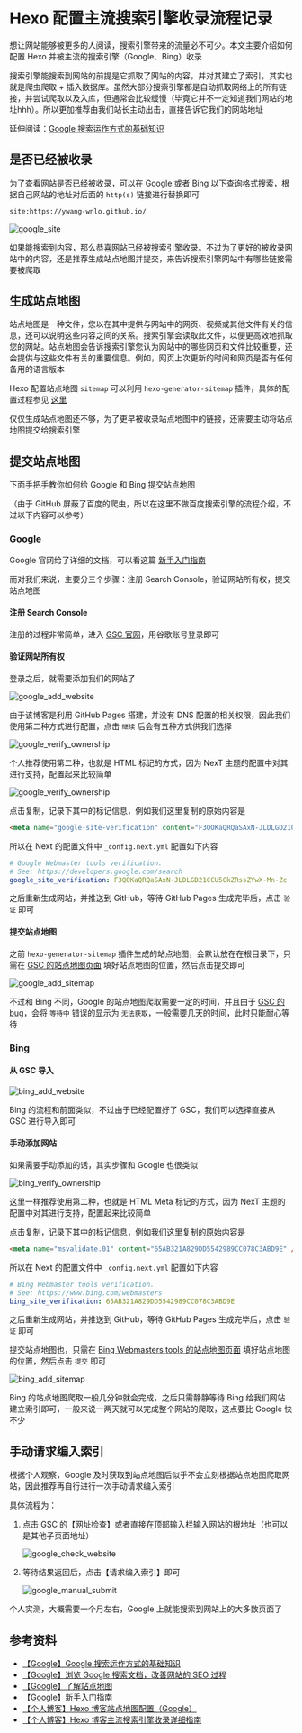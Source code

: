 # Hexo 配置主流搜索引擎收录流程记录


想让网站能够被更多的人阅读，搜索引擎带来的流量必不可少。本文主要介绍如何配置 Hexo 并被主流的搜索引擎（Google、Bing）收录
<!-- more -->

搜索引擎能搜索到网站的前提是它抓取了网站的内容，并对其建立了索引，其实也就是爬虫爬取 + 插入数据库。虽然大部分搜索引擎都是自动抓取网络上的所有链接，并尝试爬取以及入库，但通常会比较缓慢（毕竟它并不一定知道我们网站的地址hhh）。所以更加推荐由我们站长主动出击，直接告诉它我们的网站地址

延伸阅读：[Google 搜索运作方式的基础知识](https://developers.google.com/search/docs/basics/how-search-works?hl=zh-CN)

## 是否已经被收录

为了查看网站是否已经被收录，可以在 Google 或者 Bing 以下查询格式搜索，根据自己网站的地址对后面的 `http(s)` 链接进行替换即可

```txt
site:https://ywang-wnlo.github.io/
```

![google_site](google_site.png)

如果能搜索到内容，那么恭喜网站已经被搜索引擎收录。不过为了更好的被收录网站中的内容，还是推荐生成站点地图并提交，来告诉搜索引擎网站中有哪些链接需要被爬取

## 生成站点地图

站点地图是一种文件，您以在其中提供与网站中的网页、视频或其他文件有关的信息，还可以说明这些内容之间的关系。搜索引擎会读取此文件，以便更高效地抓取您的网站。站点地图会告诉搜索引擎您认为网站中的哪些网页和文件比较重要，还会提供与这些文件有关的重要信息。例如，网页上次更新的时间和网页是否有任何备用的语言版本

Hexo 配置站点地图 `sitemap` 可以利用 `hexo-generator-sitemap` 插件，具体的配置过程参见 [这里](/posts/4143201a/#hexo-generator-sitemap)

仅仅生成站点地图还不够，为了更早被收录站点地图中的链接，还需要主动将站点地图提交给搜索引擎

## 提交站点地图

下面手把手教你如何给 Google 和 Bing 提交站点地图

（由于 GitHub 屏蔽了百度的爬虫，所以在这里不做百度搜索引擎的流程介绍，不过以下内容可以参考）

### Google

Google 官网给了详细的文档，可以看这篇 [新手入门指南](https://developers.google.com/search/docs/beginner/get-started?hl=zh-CN)

而对我们来说，主要分三个步骤：注册 Search Console，验证网站所有权，提交站点地图

#### 注册 Search Console

注册的过程非常简单，进入 [GSC 官网](https://search.google.com/search-console)，用谷歌账号登录即可

#### 验证网站所有权

登录之后，就需要添加我们的网站了

![google_add_website](google_add_website.png)

由于该博客是利用 GitHub Pages 搭建，并没有 DNS 配置的相关权限，因此我们使用第二种方式进行配置，点击 `继续` 后会有五种方式供我们选择

![google_verify_ownership](google_verify_ownership_1.png)

个人推荐使用第二种，也就是 HTML 标记的方式，因为 NexT 主题的配置中对其进行支持，配置起来比较简单

![google_verify_ownership](google_verify_ownership_2.png)

点击复制，记录下其中的标记信息，例如我们这里复制的原始内容是

```html
<meta name="google-site-verification" content="F3QOKaQRQaSAxN-JLDLGD21CCU5CkZRssZYwX-Mn-Zc" />
```

所以在 Next 的配置文件中 `_config.next.yml` 配置如下内容

```yml
# Google Webmaster tools verification.
# See: https://developers.google.com/search
google_site_verification: F3QOKaQRQaSAxN-JLDLGD21CCU5CkZRssZYwX-Mn-Zc
```

之后重新生成网站，并推送到 GitHub，等待 GitHub Pages 生成完毕后，点击 `验证` 即可

#### 提交站点地图

之前 `hexo-generator-sitemap` 插件生成的站点地图，会默认放在在根目录下，只需在 [GSC 的站点地图页面](https://search.google.com/search-console/sitemaps) 填好站点地图的位置，然后点击提交即可

![google_add_sitemap](google_add_sitemap.png)

不过和 Bing 不同，Google 的站点地图爬取需要一定的时间，并且由于 [GSC 的 bug](https://support.google.com/webmasters/thread/3105916/sitemap-could-not-be-read-in-new-gsc)，会将 `等待中` 错误的显示为 `无法获取`，一般需要几天的时间，此时只能耐心等待

### Bing

#### 从 GSC 导入

![bing_add_website](bing_add_website.png)

Bing 的流程和前面类似，不过由于已经配置好了 GSC，我们可以选择直接从 GSC 进行导入即可

#### 手动添加网站

如果需要手动添加的话，其实步骤和 Google 也很类似

![bing_verify_ownership](bing_verify_ownership.png)

这里一样推荐使用第二种，也就是 HTML Meta 标记的方式，因为 NexT 主题的配置中对其进行支持，配置起来比较简单

点击复制，记录下其中的标记信息，例如我们这里复制的原始内容是

```html
<meta name="msvalidate.01" content="65AB321A829DD5542989CC078C3ABD9E" />
```

所以在 Next 的配置文件中 `_config.next.yml` 配置如下内容

```yml
# Bing Webmaster tools verification.
# See: https://www.bing.com/webmasters
bing_site_verification: 65AB321A829DD5542989CC078C3ABD9E
```

之后重新生成网站，并推送到 GitHub，等待 GitHub Pages 生成完毕后，点击 `验证` 即可

提交站点地图也，只需在 [Bing Webmasters tools 的站点地图页面](https://www.bing.com/webmasters/sitemaps) 填好站点地图的位置，然后点击 `提交` 即可

![bing_add_sitemap](bing_add_sitemap.png)

Bing 的站点地图爬取一般几分钟就会完成，之后只需静静等待 Bing 给我们网站建立索引即可，一般来说一两天就可以完成整个网站的爬取，这点要比 Google 快不少

## 手动请求编入索引

根据个人观察，Google 及时获取到站点地图后似乎不会立刻根据站点地图爬取网站，因此推荐再自行进行一次手动请求编入索引

具体流程为：

1. 点击 GSC 的【网址检查】或者直接在顶部输入栏输入网站的根地址（也可以是其他子页面地址）

    ![google_check_website](google_check_website.png)

2. 等待结果返回后，点击【请求编入索引】即可

    ![google_manual_submit](google_manual_submit.png)

个人实测，大概需要一个月左右，Google 上就能搜索到网站上的大多数页面了

## 参考资料

- [【Google】Google 搜索运作方式的基础知识](https://developers.google.com/search/docs/basics/how-search-works?hl=zh-CN)
- [【Google】浏览 Google 搜索文档，改善网站的 SEO 过程](https://developers.google.com/search/docs?hl=zh-CN)
- [【Google】了解站点地图](https://developers.google.com/search/docs/advanced/sitemaps/overview?hl=zh-CN)
- [【Google】新手入门指南](https://developers.google.com/search/docs/beginner/get-started?hl=zh-CN)
- [【个人博客】Hexo 博客站点地图配置（Google）](https://mizeri.github.io/2021/04/18/hexo-sitemap-google/)
- [【个人博客】Hexo 博客主流搜索引擎收录详细指南](https://asurada.zone/post/Blog-Search-Engine-Index/)

